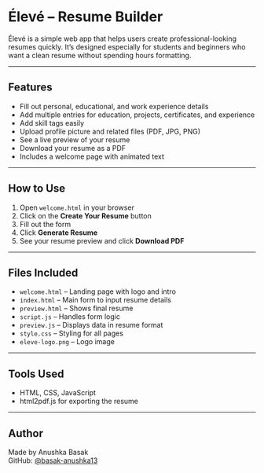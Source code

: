 # Élevé – Resume Builder

Élevé is a simple web app that helps users create professional-looking resumes quickly. It’s designed especially for students and beginners who want a clean resume without spending hours formatting.

---

## Features

- Fill out personal, educational, and work experience details
- Add multiple entries for education, projects, certificates, and experience
- Add skill tags easily
- Upload profile picture and related files (PDF, JPG, PNG)
- See a live preview of your resume
- Download your resume as a PDF
- Includes a welcome page with animated text

---

## How to Use

1. Open `welcome.html` in your browser
2. Click on the **Create Your Resume** button
3. Fill out the form
4. Click **Generate Resume**
5. See your resume preview and click **Download PDF**

---

## Files Included

- `welcome.html` – Landing page with logo and intro
- `index.html` – Main form to input resume details
- `preview.html` – Shows final resume
- `script.js` – Handles form logic
- `preview.js` – Displays data in resume format
- `style.css` – Styling for all pages
- `eleve-logo.png` – Logo image

---

## Tools Used

- HTML, CSS, JavaScript
- html2pdf.js for exporting the resume

---

## Author

Made by Anushka Basak  
GitHub: [@basak-anushka13](https://github.com/basak-anushka13)
